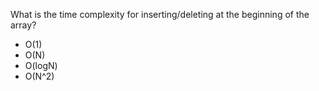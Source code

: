 What is the time complexity for inserting/deleting at the beginning of the array?


- O(1)
- O(N)
- O(logN)
- O(N^2)
